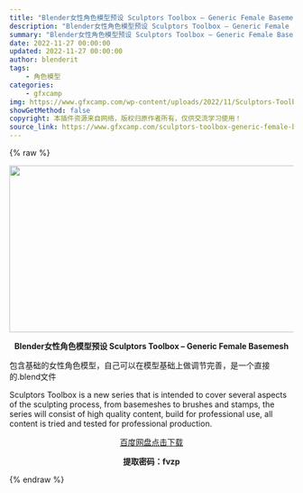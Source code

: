 ```yaml
---
title: "Blender女性角色模型预设 Sculptors Toolbox – Generic Female Basemesh"
description: "Blender女性角色模型预设 Sculptors Toolbox – Generic Female Basemesh 包含基础的女性角色模型，自己可以在模型基础上做调节完善，是一个直接的..."
summary: "Blender女性角色模型预设 Sculptors Toolbox – Generic Female Basemesh 包含基础的女性角色模型，自己可以在模型基础上做调节完善，是一个直接的..."
date: 2022-11-27 00:00:00
updated: 2022-11-27 00:00:00
author: blenderit
tags: 
    - 角色模型
categories:
    - gfxcamp
img: https://www.gfxcamp.com/wp-content/uploads/2022/11/Sculptors-Toolbox-Basemeshes.jpg
showGetMethod: false
copyright: 本插件资源来自网络，版权归原作者所有，仅供交流学习使用！
source_link: https://www.gfxcamp.com/sculptors-toolbox-generic-female-basemesh/
---
```


{% raw %}
<div><p><img decoding="async" class="aligncenter size-full wp-image-108498" src="https://www.gfxcamp.com/wp-content/uploads/2022/11/Sculptors-Toolbox-Basemeshes.jpg" data-src="https://www.gfxcamp.com/wp-content/uploads/2022/11/Sculptors-Toolbox-Basemeshes.jpg" alt="" width="590" height="295" data-srcset="https://www.gfxcamp.com/wp-content/uploads/2022/11/Sculptors-Toolbox-Basemeshes.jpg 590w, https://www.gfxcamp.com/wp-content/uploads/2022/11/Sculptors-Toolbox-Basemeshes-150x75.jpg 150w" data-sizes="(max-width: 590px) 100vw, 590px"></p><p style="text-align: center;"><strong>Blender女性角色模型预设 Sculptors Toolbox – Generic Female Basemesh</strong></p><p>包含基础的女性角色模型，自己可以在模型基础上做调节完善，是一个直接的.blend文件</p><p>Sculptors Toolbox is a new series that is intended to cover several aspects of the sculpting process, from basemeshes to brushes and stamps, the series will consist of high quality content, build for professional use, all content is tried and tested for professional production.</p><p style="text-align: center;"><a class="maxbutton-3 maxbutton maxbutton-baidu" target="_blank" rel="noopener" href="https://pan.baidu.com/s/1dXRCUPbfcdmELA6-ogsn0w?pwd=fvzp"><span class="mb-text">百度网盘点击下载</span></a></p><p style="text-align: center;"><strong>提取密码：fvzp</strong></p></div>
<div style="display: none">gfxcamp</div>
{% endraw %}